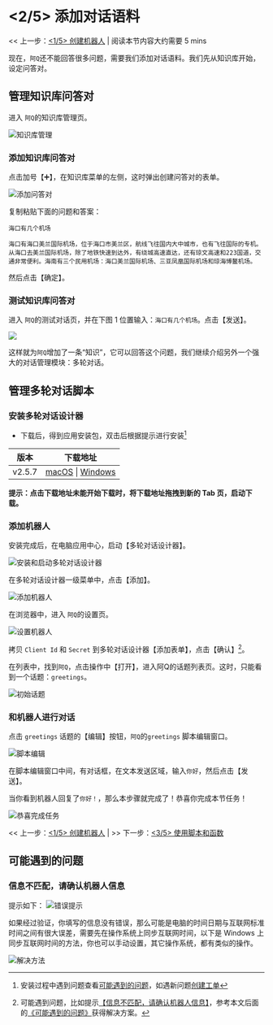 <!-- markup:blank-line -->
# <2/5> 添加对话语料

<< 上一步：[<1/5> 创建机器人](/products/chatbot-platform/tutorials/1-create-bot.html) | <i class="glyphicon glyphicon-time"></i>阅读本节内容大约需要 5 mins <!-- markup:skip-line -->

现在，`阿Q`还不能回答很多问题，需要我们添加对话语料。我们先从知识库开始，设定问答对。

## 管理知识库问答对

进入 `阿Q`的知识库管理页。

![知识库管理](../../../images/assets/screenshot_20230503094831.png)

### 添加知识库问答对

点击加号【➕】，在知识库菜单的左侧，这时弹出创建问答对的表单。

![添加问答对](../../../images/products/platform/screenshot-20210913-201656.png)

复制粘贴下面的问题和答案：

```问题
海口有几个机场
```

```答案
海口有海口美兰国际机场，位于海口市美兰区，航线飞往国内大中城市，也有飞往国际的专机。从海口去美兰国际机场，除了地铁快速到达外，有绕城高速直达，还有琼文高速和223国道，交通非常便利。海南有三个民用机场：海口美兰国际机场、三亚凤凰国际机场和琼海博鳌机场。
```

然后点击【确定】。

### 测试知识库问答对

进入 `阿Q`的测试对话页，并在下图 1 位置输入：`海口有几个机场`。点击【发送】。

![](../../../images/assets/screenshot_20230503095143.png)

这样就为`阿Q`增加了一条“知识”，它可以回答这个问题，我们继续介绍另外一个强大的对话管理模块：多轮对话。

## 管理多轮对话脚本

### 安装多轮对话设计器

* 下载后，得到应用安装包，双击后根据提示进行安装[^install-cde]

| 版本   | 下载地址                                                                                                                                                                         |
| -----  | ---------------------------------------------------------------------------------------------------------------------------------------------------------------------------- |
| v2.5.7 | [macOS](http://cdndownload2.chatopera.com/installation%2Fcde%2F%E5%A4%9A%E8%BD%AE%E5%AF%B9%E8%AF%9D%E8%AE%BE%E8%AE%A1%E5%99%A8-2.5.7.dmg) \| [Windows](http://cdndownload2.chatopera.com/installation%2Fcde%2F%E5%A4%9A%E8%BD%AE%E5%AF%B9%E8%AF%9D%E8%AE%BE%E8%AE%A1%E5%99%A8-2.5.7.exe) |
<!-- markup:table-caption 多轮对话设计器下载地址 -->

**提示：点击下载地址未能开始下载时，将下载地址拖拽到新的 Tab 页，启动下载。**

### 添加机器人

安装完成后，在电脑应用中心，启动【多轮对话设计器】。

![安装和启动多轮对话设计器](../../../images/products/platform/screenshot-20210913-192350.png)

在多轮对话设计器一级菜单中，点击【添加】。

![添加机器人](../../../images/products/platform/screenshot-20210913-192631.png)

在浏览器中，进入 `阿Q`的设置页。

![设置机器人](../../../images/assets/screenshot_20230503095620.png)

拷贝 `Client Id` 和 `Secret` 到多轮对话设计器【添加表单】，点击【确认】[^help1]。

在列表中，找到`阿Q`，点击操作中【打开】，进入阿Q的话题列表页。这时，只能看到一个话题：`greetings`。

![初始话题](../../../images/assets/screenshot_20230503100156.png)

### 和机器人进行对话

点击 `greetings` 话题的【编辑】按钮，`阿Q`的`greetings` 脚本编辑窗口。

![脚本编辑](../../../images/products/platform/screenshot-20210913-195806.png)

在脚本编辑窗口中间，有对话框，在文本发送区域，输入`你好`，然后点击【发送】。

当你看到机器人回复了`你好！`，那么本步骤就完成了！恭喜你完成本节任务！

![恭喜完成任务](../../../images/products/platform/congr-20210913-195053.png) 

<< 上一步：[<1/5> 创建机器人](/products/chatbot-platform/tutorials/1-create-bot.html) | >> 下一步：[<3/5> 使用脚本和函数](/products/chatbot-platform/tutorials/3-add-scripts-function.html)

## 可能遇到的问题

### 信息不匹配，请确认机器人信息

提示如下：
![错误提示](../../../images/products/platform/screenshot-20210913-193815.png)

如果经过验证，你填写的信息没有错误，那么可能是电脑的时间日期与互联网标准时间之间有很大误差，需要先在操作系统上同步互联网时间，以下是 Windows 上同步互联网时间的方法，你也可以手动设置，其它操作系统，都有类似的操作。

![解决方法](../../../images/products/platform/screenshot-20210913-193617.png)


[^help1]: 可能遇到问题，比如提示[【信息不匹配，请确认机器人信息】](#信息不匹配请确认机器人信息)，参考本文后面的[《可能遇到的问题》](#可能遇到的问题)获得解决方案。
[^install-cde]: 安装过程中遇到问题查看[可能遇到的问题](https://docs.chatopera.com/products/chatbot-platform/howto-guides/convs/cde-install.html#%E5%8F%AF%E8%83%BD%E9%81%87%E5%88%B0%E7%9A%84%E9%97%AE%E9%A2%98)，如遇新问题[创建工单](https://github.com/chatopera/docs/issues)